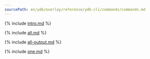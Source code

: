 ```yaml
---
sourcePath: en/ydb/overlay/reference/ydb-cli/commands/commands.md
---
```

{% include [intro.md](_includes/commands/intro.md) %}

{% include [all.md](_includes/commands/all.md) %}

{% include [all-output.md](_includes/commands/all-output.md) %}

{% include [one.md](_includes/commands/one.md) %}
